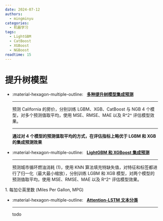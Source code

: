 ```yaml
---
date: 2024-07-12
authors:
  - mingminyu
categories:
  - 机器学习
tags:
  - LightGBM
  - CatBoost
  - XGBoost
  - NGBoost
readtime: 15
---
```


# 提升树模型

<div class="grid cards annotate" markdown>

- :material-hexagon-multiple-outline: &nbsp; **[多种提升树模型集成预测](https://mp.weixin.qq.com/s/HrT_NsRGa0czcboP6-4eLA)**

    ---
    预测 California 的房价，分别训练 LGBM、XGB、CatBoost 与 NGB 4 个模型，对多个预测值取平均，使用 MSE、RMSE、MAE 以及 R^2^ 评估模型效果。

    ---
    **通过对 4 个模型的预测值取平均的方式，在评估指标上略优于 LGBM 和 XGB 的集成预测效果**

- :material-hexagon-multiple-outline: &nbsp; **[LightGBM 和 XGBoost 集成预测](https://mp.weixin.qq.com/s/ckdXc0TsVXERIayJVc3qMA)**

    ---
    预测城市循环燃油消耗 (1)，使用 KNN 算法填充特缺失值，对特征和标签都进行了归一化（最大最小缩放），分别训练 LGBM 和 XGB 模型，对两个模型的预测值取平均，使用 MSE、RMSE、MAE 以及 R^2^ 评估模型效果。

</div>
  1. 每加仑英里数 (Miles Per Gallon, MPG)

<!-- more -->

<div class="grid cards annotate" markdown>

- :material-hexagon-multiple-outline: &nbsp; **[Attention-LSTM 文本分类](https://mp.weixin.qq.com/s/h_p4mt5hEqz4p-OUFatLhw)**

    ---
    todo


</div>